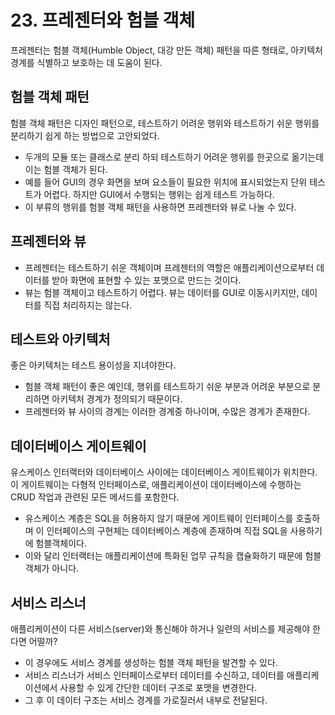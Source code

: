 # 23. 프레젠터와 험블 객체

프레젠터는 험블 객체(Humble Object, 대강 만든 객체) 패턴을 따른 형태로, 아키텍처 경계를 식별하고 보호하는 데 도움이 된다. 

## 험블 객체 패턴
험블 객체 패턴은 디자인 패턴으로, 테스트하기 어려운 행위와 테스트하기 쉬운 행위를 분리하기 쉽게 하는 방법으로 고안되었다.
 - 두개의 모듈 또는 클래스로 분리 하되 테스트하기 어려운 행위를 한곳으로 옮기는데 이는 험블 객체가 된다.
 - 예를 들어 GUI의 경우 화면을 보며 요소들이 필요한 위치에 표시되었는지 단위 테스트가 어렵다. 하지만 GUI에서 수행되는 행위는 쉽게 테스트 가능하다.
 - 이 부류의 행위를 험블 객체 패턴을 사용하면 프레젠터와 뷰로 나눌 수 있다.

## 프레젠터와 뷰
 - 프레젠터는 테스트하기 쉬운 객체이며 프레젠터의 역할은 애플리케이션으로부터 데이터를 받아 화면에 표현할 수 있는 포맷으로 만드는 것이다.
 - 뷰는 험블 객체이고 테스트하기 어렵다. 뷰는 데이터를 GUI로 이동시키지만, 데이터를 직접 처리하지는 않는다. 

## 테스트와 아키텍처
좋은 아키텍처는 테스트 용이성을 지녀야한다.
 - 험블 객체 패턴이 좋은 예인데, 행위를 테스트하기 쉬운 부분과 어려운 부분으로 분리하면 아키텍처 경계가 정의되기 때문이다.
 - 프레젠터와 뷰 사이의 경계는 이러한 경계중 하나이며, 수많은 경계가 존재한다.

## 데이터베이스 게이트웨이
유스케이스 인터랙터와 데이터베이스 사이에는 데이터베이스 게이트웨이가 위치한다. 
이 게이트웨이는 다형적 인터페이스로, 애플리케이션이 데이터베이스에 수행하는 CRUD 작업과 관련된 모든 메서드를 포함한다. 
 - 유스케이스 계층은 SQL을 허용하지 않기 때문에 게이트웨이 인터페이스를 호출하며 이 인터페이스의 구현체는 데이터베이스 계층에 존재하며 직접 SQL을 사용하기에 험블객체이다.
 - 이와 달리 인터랙터는 애플리케이션에 특화된 업무 규칙을 캡슐화하기 때문에 험블 객체가 아니다.

## 서비스 리스너
애플리케이션이 다른 서비스(server)와 통신해야 하거나 일련의 서비스를 제공해야 한다면 어떨까?
 - 이 경우에도 서비스 경계를 생성하는 험블 객체 패턴을 발견할 수 있다.
 - 서비스 리스너가 서비스 인터페이스로부터 데이터를 수신하고, 데이터를 애플리케이션에서 사용할 수 있게 간단한 데이터 구조로 포맷을 변경한다.
 - 그 후 이 데이터 구조는 서비스 경계를 가로질러서 내부로 전달된다.
